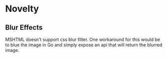 # Novelty

## Blur Effects

MSHTML doesn't support css blur filter. One workaround for this would be to blue the image in Go and simply expose an api that will return the blurred image.